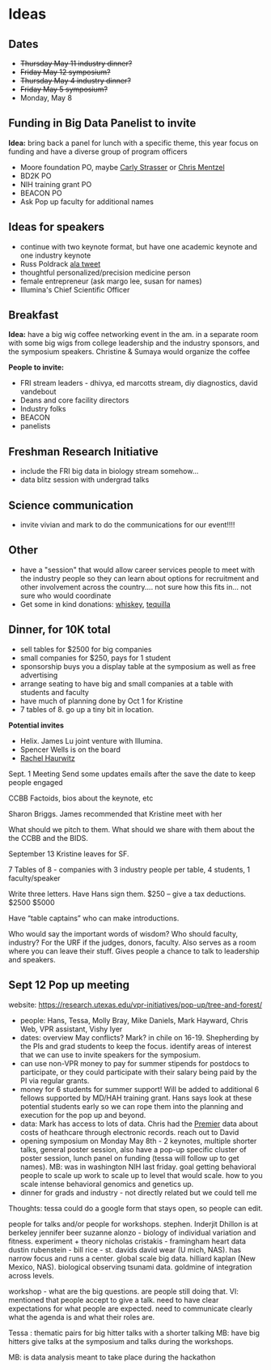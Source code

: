 # Ideas

## Dates
- ~~Thursday May 11 industry dinner?~~
- ~~Friday May 12 symposium?~~
- ~~Thursday May 4 industry dinner?~~
- ~~Friday May 5 symposium?~~
- Monday, May 8


## Funding in Big Data Panelist to invite
**Idea:** bring back a panel for lunch with a specific theme, this year focus on funding and have a diverse group of program officers

- Moore foundation PO, maybe [Carly Strasser](https://www.moore.org/people-detail?personUrl=carlys) or [Chris Mentzel](https://www.moore.org/people-detail?personUrl=chrism)
- BD2K PO
- NIH training grant PO
- BEACON PO
- Ask Pop up faculty for additional names

## Ideas for speakers
- continue with two keynote format, but have one academic keynote and one industry keynote
- Russ Poldrack [ala tweet](https://twitter.com/russpoldrack/status/769914482625622017)
- thoughtful personalized/precision medicine person
- female entrepreneur (ask margo lee, susan for names) 
- Illumina's Chief Scientific Officer

## Breakfast
**Idea:** have a big wig coffee networking event in the am. in a separate room with some big wigs from college leadership and the industry sponsors, and the symposium speakers. Christine & Sumaya would organize the coffee

**People to invite:**
- FRI stream leaders - dhivya, ed marcotts stream, diy diagnostics, david vandebout
- Deans and core facility directors
- Industry folks
- BEACON
- panelists

## Freshman Research Initiative
- include the FRI big data in biology stream somehow...
- data blitz session with undergrad talks

## Science communication
- invite vivian and mark to do the communications for our event!!!!

## Other
- have a "session" that would allow career services people to meet with the industry people so they can learn about options for recruitment and other involvement across the country.... not sure how this fits in... not sure who would coordinate
- Get some in kind donations: [whiskey](http://swiftdistillery.com/spirit-locator/), [tequilla](https://www.patrontequila.com/)

## Dinner, for 10K total
- sell tables for $2500 for big companies
- small companies for $250, pays for 1 student
- sponsorship buys you a display table at the symposium as well as free advertising
- arrange seating to have big and small companies at a table with students and faculty
- have much of planning done by Oct 1 for Kristine
- 7 tables of 8. go up a tiny bit in location.

**Potential invites**
- Helix. James Lu joint venture with Illumina. 
- Spencer Wells is on the board
- [Rachel Haurwitz](http://cariboubio.com/about-us/management-team)





Sept. 1 Meeting
Send some updates emails after the save the date to keep people engaged

CCBB Factoids, bios about the keynote, etc

Sharon Briggs. James recommended that Kristine meet with her

What should we pitch to them. What should we share with them about the the CCBB and the BIDS. 

September 13 Kristine leaves for SF. 

7 Tables of 8 - companies with 3 industry people per table, 4 students, 1 faculty/speaker

Write three letters. Have Hans sign them. 
$250 – give a tax deductions. 
$2500
$5000

Have “table captains” who can make introductions. 

Who would say the important words of wisdom? Who should faculty, industry? 
For the URF if the judges, donors, faculty. Also serves as a room where you can leave their stuff. Gives people a chance to talk to leadership and speakers. 




## Sept 12 Pop up meeting
website: https://research.utexas.edu/vpr-initiatives/pop-up/tree-and-forest/

- people: Hans, Tessa, Molly Bray, Mike Daniels, Mark Hayward, Chris Web, VPR assistant,  Vishy Iyer
- dates: overview May conflicts?  Mark? in chile on 16-19.  Shepherding by the PIs and grad students to keep the focus. identify areas of interest that we can use to invite speakers for the symposium. 
- can use non-VPR money to pay for summer stipends for postdocs to participate, or they could participate with their salary being paid by the PI via regular grants. 
- money for 6 students for summer support! Will be added to additional 6 fellows supported by MD/HAH training grant. Hans says look at these potential students early so we can rope them into the planning and execution for the pop up and beyond. 
- data: Mark has access to lots of data. Chris had the [Premier](https://www.premierinc.com/transforming-healthcare/healthcare-performance-improvement/premier-research-services/) data about costs of heathcare through electronic records. reach out to David 
- opening symposium on Monday May 8th - 2 keynotes, multiple shorter talks, general poster session, also have a pop-up specific cluster of poster session, lunch panel on funding (tessa will follow up to get names). MB: was in washington NIH last friday. goal getting behavioral people to scale up work to scale up to level that would scale. how to you scale intense behavioral genomics and genetics up. 
- dinner for grads and industry - not directly related but we could tell me 

Thoughts: tessa could do a google form that stays open, so people can edit. 

people for talks and/or people for workshops. 
stephen. 
Inderjit Dhillon is at berkeley
jennifer beer
suzanne alonzo - biology of individual variation and fitness. experiment + theory
nicholas cristakis - framingham heart data
dustin rubenstein - 
bill rice - st. davids
david wear (U mich, NAS). has narrow focus and runs a center. global scale big data. 
hilliard kaplan (New Mexico, NAS). biological observing tsunami data. goldmine of integration across levels. 

workshop - what are the big questions. are people still doing that. 
VI: mentioned that people accept to give a talk. need to have clear expectations for what people are expected. need to communicate clearly what the agenda is and what their roles are. 

Tessa : thematic pairs for big hitter talks with a shorter talking
MB: have big hitters give talks at the symposium and talks during the workshops. 

MB: is data analysis meant to take place during the hackathon





